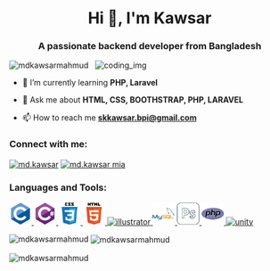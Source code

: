 <h1 align="center">Hi 👋, I'm Kawsar</h1>
<h3 align="center">A passionate backend developer from Bangladesh</h3>
<img align="right" alt="coding_img"width="350"src="https://cdn.dribbble.com/users/730703/screenshots/6581243/avento.gif"

<p align="left"> <img src="https://komarev.com/ghpvc/?username=mdkawsarmahmud&label=Profile%20views&color=0e75b6&style=flat" alt="mdkawsarmahmud" /> </p>

- 🌱 I’m currently learning **PHP, Laravel**

- 💬 Ask me about **HTML, CSS, BOOTHSTRAP, PHP, LARAVEL**

- 📫 How to reach me **skkawsar.bpi@gmail.com**

<h3 align="left">Connect with me:</h3>
<p align="left">
<a href="https://linkedin.com/in/md.kawsar" target="blank"><img align="center" src="https://raw.githubusercontent.com/rahuldkjain/github-profile-readme-generator/master/src/images/icons/Social/linked-in-alt.svg" alt="md.kawsar" height="30" width="40" /></a>
<a href="https://fb.com/md.kawsar mia" target="blank"><img align="center" src="https://raw.githubusercontent.com/rahuldkjain/github-profile-readme-generator/master/src/images/icons/Social/facebook.svg" alt="md.kawsar mia" height="30" width="40" /></a>
</p>

<h3 align="left">Languages and Tools:</h3>
<p align="left"> <a href="https://www.cprogramming.com/" target="_blank" rel="noreferrer"> <img src="https://raw.githubusercontent.com/devicons/devicon/master/icons/c/c-original.svg" alt="c" width="40" height="40"/> </a> <a href="https://www.w3schools.com/cs/" target="_blank" rel="noreferrer"> <img src="https://raw.githubusercontent.com/devicons/devicon/master/icons/csharp/csharp-original.svg" alt="csharp" width="40" height="40"/> </a> <a href="https://www.w3schools.com/css/" target="_blank" rel="noreferrer"> <img src="https://raw.githubusercontent.com/devicons/devicon/master/icons/css3/css3-original-wordmark.svg" alt="css3" width="40" height="40"/> </a> <a href="https://www.w3.org/html/" target="_blank" rel="noreferrer"> <img src="https://raw.githubusercontent.com/devicons/devicon/master/icons/html5/html5-original-wordmark.svg" alt="html5" width="40" height="40"/> </a> <a href="https://www.adobe.com/in/products/illustrator.html" target="_blank" rel="noreferrer"> <img src="https://www.vectorlogo.zone/logos/adobe_illustrator/adobe_illustrator-icon.svg" alt="illustrator" width="40" height="40"/> </a> <a href="https://www.mysql.com/" target="_blank" rel="noreferrer"> <img src="https://raw.githubusercontent.com/devicons/devicon/master/icons/mysql/mysql-original-wordmark.svg" alt="mysql" width="40" height="40"/> </a> <a href="https://www.photoshop.com/en" target="_blank" rel="noreferrer"> <img src="https://raw.githubusercontent.com/devicons/devicon/master/icons/photoshop/photoshop-line.svg" alt="photoshop" width="40" height="40"/> </a> <a href="https://www.php.net" target="_blank" rel="noreferrer"> <img src="https://raw.githubusercontent.com/devicons/devicon/master/icons/php/php-original.svg" alt="php" width="40" height="40"/> </a> <a href="https://unity.com/" target="_blank" rel="noreferrer"> <img src="https://www.vectorlogo.zone/logos/unity3d/unity3d-icon.svg" alt="unity" width="40" height="40"/> </a> </p>

<p><img align="left" src="https://github-readme-stats.vercel.app/api/top-langs?username=mdkawsarmahmud&show_icons=true&locale=en&layout=compact" alt="mdkawsarmahmud" /></p>

<p>&nbsp;<img align="center" src="https://github-readme-stats.vercel.app/api?username=mdkawsarmahmud&show_icons=true&locale=en" alt="mdkawsarmahmud" /></p>

<p><img align="center" src="https://github-readme-streak-stats.herokuapp.com/?user=mdkawsarmahmud&" alt="mdkawsarmahmud" /></p>

